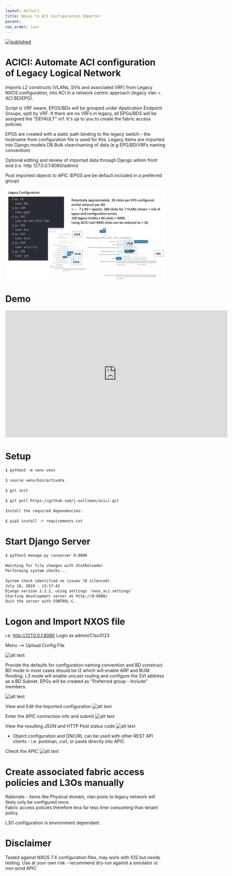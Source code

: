 ```yaml
---
layout: default
title: Nexus to ACI Configuration Importer
parent:
nav_order: last
---
```


[![published](https://static.production.devnetcloud.com/codeexchange/assets/images/devnet-published.svg)](https://developer.cisco.com/codeexchange/github/repo/j-sulliman/acici)

# ACICI: Automate ACI configuration of Legacy Logical Network
Imports L2 constructs (VLANs, SVIs and associated VRF) from Legacy NXOS configuration, into ACI in a network centric approach (legacy vlan = ACI BD/EPG).

Script is VRF aware, EPGS/BDs will be grouped under Application Endpoint Groups, split by VRF.  If there are no VRFs in legacy, all EPGs/BDS will be assigned the "DEFAULT" vrf. It's up to you to create the fabric access policies.

EPGS are created with a static path binding to the legacy switch - the hostname from configuration file is used for this.  Legacy items are imported into Django models DB
Bulk clean/naming of data (e.g EPG/BD/VRFs naming convention)

Optional editing and review of imported data through Django admin front end (i.e. http 127.0.0.1:8080/admin)  

Post imported objects to APIC (EPGS are be default included in a preferred group)

![alt text](https://github.com/j-sulliman/acici/blob/master/Screen%20Shot%202019-07-19%20at%2010.38.25%20AM.png)

# Demo
<iframe width="700" height="400" src="https://www.youtube.com/embed/V_Qyy2QHGVY" frameborder="0" allow="autoplay; encrypted-media" allowfullscreen></iframe>


# Setup
```
$ python3 -m venv venv

$ source venv/bin/activate

$ git init

$ git pull https://github.com/j-sulliman/acici.git

Install the required dependencies:

$ pip3 install -r requirements.txt
```

# Start Django Server
```
$ python3 manage.py runserver 0:8080

Watching for file changes with StatReloader
Performing system checks...

System check identified no issues (0 silenced).
July 18, 2019 - 13:17:42
Django version 2.2.2, using settings 'nxos_aci.settings'
Starting development server at http://0:8080/
Quit the server with CONTROL-C.
```

# Logon and Import NXOS file
i.e. http://127.0.0.1:8080
Login as admin/C1sc0123

Menu --> Upload Config File

![alt text](https://github.com/j-sulliman/nxos_to_aci/blob/master/Screen%20Shot%202019-07-18%20at%201.23.58%20PM.png)

Provide the defaults for configuration naming convention and BD construct.  BD mode in most cases should be l2 which will enable ARP and BUM flooding.  L3 mode will enable unicast routing and configure the SVI address as a BD Subnet.  EPGs will be created as "Preferred group - Include" members.

![alt text](https://github.com/j-sulliman/nxos_to_aci/blob/master/Screen%20Shot%202019-07-18%20at%201.26.01%20PM.png)


View and Edit the Imported configuration
![alt text](https://github.com/j-sulliman/nxos_to_aci/blob/master/Screen%20Shot%202019-07-18%20at%201.51.46%20PM.png)

Enter the APIC connection info and submit
![alt text](https://github.com/j-sulliman/nxos_to_aci/blob/master/Screen%20Shot%202019-07-18%20at%201.52.47%20PM.png)


View the resulting JSON and HTTP Post status code
![alt text](https://github.com/j-sulliman/nxos_to_aci/blob/master/Screen%20Shot%202019-07-18%20at%201.56.15%20PM.png)
- Object configuration and DN/URL can be used with other REST API clients - i.e. postman, curl, or paste directly into APIC

Check the APIC
![alt text](https://github.com/j-sulliman/nxos_to_aci/blob/master/Screen%20Shot%202019-07-18%20at%201.57.24%20PM.png)

# Create associated fabric access policies and L3Os manually
Rationale - items like Physical domain, vlan pools to legacy network will likely only be configured once.  
Fabric access policies therefore less far less time consuming than tenant policy.

L3O configuration is environment dependant.

# Disclaimer
Tested against NXOS 7.X configuration files, may work with IOS but needs testing.
Use at your own risk - recommend dry-run against a simulator or non-prod APIC

